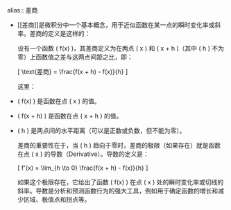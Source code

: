 alias:: 差商

- [[差商]]是微积分中一个基本概念，用于近似函数在某一点的瞬时变化率或斜率。差商的定义是这样的：
  
  设有一个函数 \( f(x) \)，其差商定义为在两点 \( x \) 和 \( x + h \)（其中 \( h \) 不为零）上函数值之差与这两点间距之比，即：
  
  \[ \text{差商} = \frac{f(x + h) - f(x)}{h} \]
  
  这里：
- \( f(x) \) 是函数在点 \( x \) 的值。
- \( f(x + h) \) 是函数在点 \( x + h \) 的值。
- \( h \) 是两点间的水平距离（可以是正数或负数，但不能为零）。
  
  差商的重要性在于，当 \( h \) 趋向于零时，差商的极限（如果存在）就是函数在点 \( x \) 的导数（Derivative）。导数的定义是：
  
  \[ f'(x) = \lim_{h \to 0} \frac{f(x + h) - f(x)}{h} \]
  
  如果这个极限存在，它给出了函数 \( f(x) \) 在点 \( x \) 处的瞬时变化率或切线的斜率。导数是分析和预测函数行为的强大工具，例如用于确定函数的增长和减少区域、极值点和拐点等。